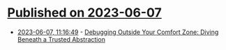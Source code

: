 # [Published on 2023-06-07](index.md)

* [2023-06-07, 11:16:49](https://lobste.rs/s/eg93ss/debugging_outside_your_comfort_zone) - [Debugging Outside Your Comfort Zone: Diving Beneath a Trusted Abstraction](https://www.infoq.com/articles/debugging-beneath-trusted-abstraction/)
